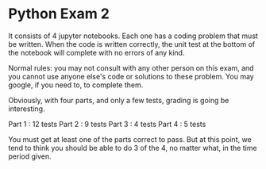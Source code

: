 # Python Exam 2

It consists of 4 jupyter notebooks. Each one has a coding problem that must be written.
When the code is written correctly, the unit test at the bottom of the notebook will
complete with no errors of any kind.

Normal rules: you may not consult with any other person on this exam, and you cannot use
anyone else's code or solutions to these problem. You may google, if you need to, to complete
them.

Obviously, with four parts, and only a few tests, grading is going be interesting.

Part 1 : 12 tests
Part 2 : 9 tests
Part 3 : 4 tests
Part 4 : 5 tests

You must get at least one of the parts correct to pass. But at this point,
we tend to think you should be able to do 3 of the 4, no matter what, in the time period given.
